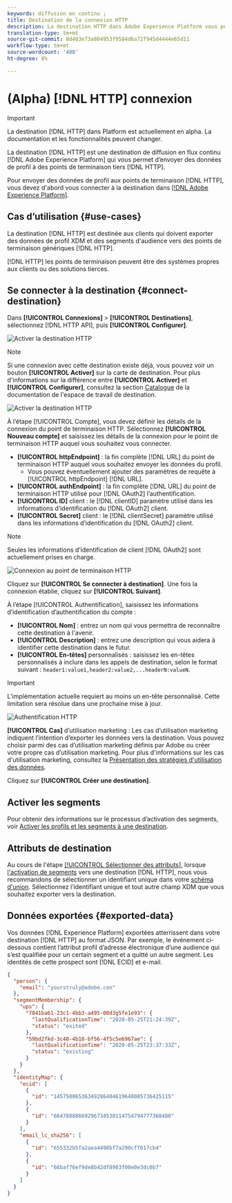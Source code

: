 ```yaml
---
keywords: diffusion en continu ;
title: Destination de la connexion HTTP
description: La destination HTTP dans Adobe Experience Platform vous permet d’envoyer des données de profil à des points de terminaison HTTP tiers.
translation-type: tm+mt
source-git-commit: 8d403e73a804953f9584d6a72f945d4444e65d11
workflow-type: tm+mt
source-wordcount: '488'
ht-degree: 8%

---
```



# (Alpha) [!DNL HTTP] connexion

>[!IMPORTANT]
>
>La destination [!DNL HTTP] dans Platform est actuellement en alpha. La documentation et les fonctionnalités peuvent changer.

La destination [!DNL HTTP] est une destination de diffusion en flux continu [!DNL Adobe Experience Platform] qui vous permet d’envoyer des données de profil à des points de terminaison tiers [!DNL HTTP].

Pour envoyer des données de profil aux points de terminaison [!DNL HTTP], vous devez d&#39;abord vous connecter à la destination dans [[!DNL Adobe Experience Platform]](#connect-destination).

## Cas d’utilisation {#use-cases}

La destination [!DNL HTTP] est destinée aux clients qui doivent exporter des données de profil XDM et des segments d&#39;audience vers des points de terminaison génériques [!DNL HTTP].

[!DNL HTTP] les points de terminaison peuvent être des systèmes propres aux clients ou des solutions tierces.

## Se connecter à la destination {#connect-destination}

Dans **[!UICONTROL Connexions]** > **[!UICONTROL Destinations]**, sélectionnez [!DNL HTTP API], puis **[!UICONTROL Configurer]**.

![Activer la destination HTTP](../assets/catalog/http/activate.png)

>[!NOTE]
>
>Si une connexion avec cette destination existe déjà, vous pouvez voir un bouton **[!UICONTROL Activer]** sur la carte de destination. Pour plus d&#39;informations sur la différence entre **[!UICONTROL Activer]** et **[!UICONTROL Configurer]**, consultez la section [Catalogue](../ui/destinations-workspace.md#catalog) de la documentation de l&#39;espace de travail de destination.
>
>![Activer la destination HTTP](../assets/catalog/http/connect.png)

À l’étape [!UICONTROL Compte], vous devez définir les détails de la connexion du point de terminaison HTTP. Sélectionnez **[!UICONTROL Nouveau compte]** et saisissez les détails de la connexion pour le point de terminaison HTTP auquel vous souhaitez vous connecter.
- **[!UICONTROL httpEndpoint]** : la fin complète  [!DNL URL] du point de terminaison HTTP auquel vous souhaitez envoyer les données du profil.
   - Vous pouvez éventuellement ajouter des paramètres de requête à [!UICONTROL httpEndpoint] [!DNL URL].
- **[!UICONTROL authEndpoint]** : la fin complète  [!DNL URL] du point de terminaison HTTP utilisé pour  [!DNL OAuth2] l’authentification.
- **[!UICONTROL ID]** client : le  [!DNL clientID] paramètre utilisé dans les informations d’identification du  [!DNL OAuth2] client.
- **[!UICONTROL Secret]** client : le  [!DNL clientSecret] paramètre utilisé dans les informations d’identification du  [!DNL OAuth2] client.

>[!NOTE]
>
>Seules les informations d’identification de client [!DNL OAuth2] sont actuellement prises en charge.

![Connexion au point de terminaison HTTP](../assets/catalog/http/connect.png)

Cliquez sur **[!UICONTROL Se connecter à destination]**. Une fois la connexion établie, cliquez sur **[!UICONTROL Suivant]**.

À l’étape [!UICONTROL Authentification], saisissez les informations d’identification d’authentification du compte :
- **[!UICONTROL Nom]** : entrez un nom qui vous permettra de reconnaître cette destination à l&#39;avenir.
- **[!UICONTROL Description]** : entrez une description qui vous aidera à identifier cette destination dans le futur.
- **[!UICONTROL En-têtes]** personnalisés : saisissez les en-têtes personnalisés à inclure dans les appels de destination, selon le format suivant :  `header1:value1,header2:value2,...headerN:valueN`.

>[!IMPORTANT]
>
>L’implémentation actuelle requiert au moins un en-tête personnalisé. Cette limitation sera résolue dans une prochaine mise à jour.

![Authentification HTTP](../assets/catalog/http/authenticate.png)

**[!UICONTROL Cas]** d’utilisation marketing : Les cas d’utilisation marketing indiquent l’intention d’exporter les données vers la destination. Vous pouvez choisir parmi des cas d’utilisation marketing définis par Adobe ou créer votre propre cas d’utilisation marketing. Pour plus d&#39;informations sur les cas d&#39;utilisation marketing, consultez la [Présentation des stratégies d&#39;utilisation des données](../../data-governance/policies/overview.md).

Cliquez sur **[!UICONTROL Créer une destination]**.

## Activer les segments

Pour obtenir des informations sur le processus d’activation des segments, voir [Activer les profils et les segments à une destination](../ui/activate-destinations.md#select-attributes).

## Attributs de destination

Au cours de l&#39;étape [[!UICONTROL Sélectionner des attributs]](../ui/activate-destinations.md#select-attributes), lorsque [l&#39;activation de segments](../ui/activate-destinations.md) vers une destination [!DNL HTTP], nous vous recommandons de sélectionner un identifiant unique dans votre [schéma d&#39;union](../../profile/home.md#profile-fragments-and-union-schemas). Sélectionnez l’identifiant unique et tout autre champ XDM que vous souhaitez exporter vers la destination.

## Données exportées {#exported-data}

Vos données [!DNL Experience Platform] exportées atterrissent dans votre destination [!DNL HTTP] au format JSON. Par exemple, le événement ci-dessous contient l’attribut profil d’adresse électronique d’une audience qui s’est qualifiée pour un certain segment et a quitté un autre segment. Les identités de cette prospect sont [!DNL ECID] et e-mail.

```json
{
  "person": {
    "email": "yourstruly@adobe.con"
  },
  "segmentMembership": {
    "ups": {
      "7841ba61-23c1-4bb3-a495-00d3g5fe1e93": {
        "lastQualificationTime": "2020-05-25T21:24:39Z",
        "status": "exited"
      },
      "59bd2fkd-3c48-4b18-bf56-4f5c5e6967ae": {
        "lastQualificationTime": "2020-05-25T23:37:33Z",
        "status": "existing"
      }
    }
  },
  "identityMap": {
    "ecid": [
      {
        "id": "14575006536349286404619648085736425115"
      },
      {
        "id": "66478888669296734530114754794777368480"
      }
    ],
    "email_lc_sha256": [
      {
        "id": "655332b5fa2aea4498bf7a290cff017cb4"
      },
      {
        "id": "66baf76ef9de8b42df8903f00e0e3dc0b7"
      }
    ]
  }
}
```
